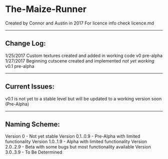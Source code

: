 # The-Maize-Runner
Created by Connor and Austin in 2017
For licence info check licence.md







--------------------------------
   Change Log:
--------------------------------
  1/25/2017 Custom textures created and added in working code
            v0 pre-alpha
  1/27/2017 Beginning cutscene created and implemented
              *not yet working*
            v0.1 pre-alpha

--------------------------------
   Current Issues:
--------------------------------              
  v0.1 is not yet to a stable level but will be updated to a working version soon
       (Pre-Alpha)
















--------------------------------
   Naming Scheme:
-------------------------------- 
  Version 0            - Not yet stable
  Version 0.1..0.9     - Pre-Alpha with limited functionality
  Version 1.0..1.9     - Alpha with limited functionality
  Version 2.0..2.9     - Beta with some bugs but most functionality available
  Version 3.0..3.9     - To Be Determined
